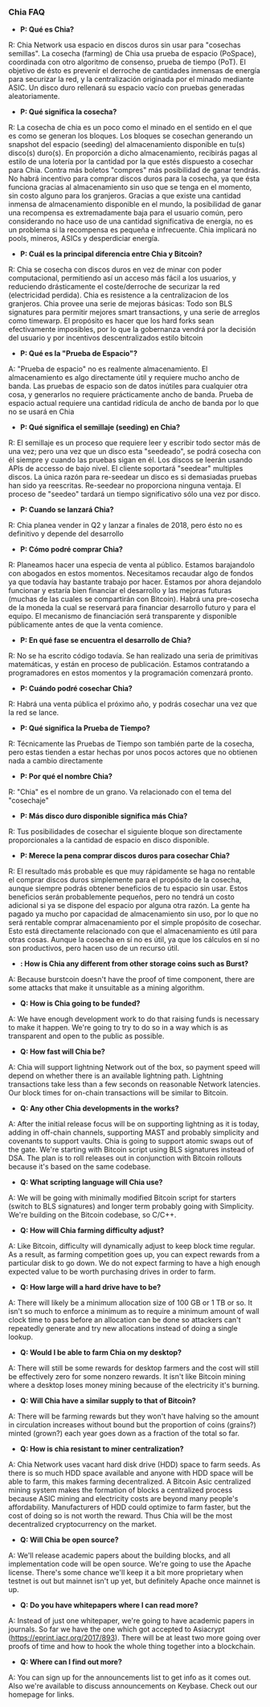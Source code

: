 ### Chia FAQ

+ <b>P: Qué es Chia?</b>

R: Chia Network usa espacio en discos duros sin usar para "cosechas semillas". La cosecha (farming) de Chia usa prueba de espacio (PoSpace), coordinada con otro algoritmo de consenso, prueba de tiempo (PoT). El objetivo de ésto es prevenir el derroche de cantidades inmensas de energía para securizar la red, y la centralización originada por el minado mediante ASIC. Un disco duro rellenará su espacio vacío con pruebas generadas aleatoriamente.


+ <b>P: Qué significa la cosecha?</b>

R: La cosecha de chia es un poco como el minado en el sentido en el que es como se generan los bloques. Los bloques se cosechan generando un snapshot del espacio (seeding) del almacenamiento disponible en tu(s) disco(s) duro(s). En proporción a dicho almacenamiento, recibirás pagas al estilo de una lotería por la cantidad  por la que estés dispuesto a cosechar para Chia. Contra más boletos "compres" más posibilidad de ganar tendrás. No habrá incentivo para comprar discos duros para la cosecha, ya que ésta funciona gracias al almacenamiento sin uso que se tenga en el momento, sin costo alguno para los granjeros. Gracias a que existe una cantidad inmensa de almacenamiento disponible en el mundo, la posibilidad de ganar una recompensa es extremadamente baja para el usuario común, pero considerando no hace uso de una cantidad significativa de energía, no es un problema si la recompensa es pequeña e infrecuente. Chia implicará no pools, mineros, ASICs y desperdiciar energía.

+ <b>P: Cuál es la principal diferencia entre Chia y Bitcoin?</b>

R: Chia se cosecha con discos duros en vez de minar con poder computacional, permitiendo así un acceso más fácil a los usuarios, y reduciendo drásticamente el coste/derroche de securizar la red (electricidad perdida). Chia es resistence a la centralizacion de los granjeros. Chia provee una serie de mejoras básicas: Todo son BLS signatures para permitir mejores smart transactions, y una serie de arreglos como timewarp. El propósito es hacer que los hard forks sean efectivamente imposibles, por lo que la gobernanza vendrá por la decisión del usuario y por incentivos descentralizados estilo bitcoin

+ <b>P: Qué es la "Prueba de Espacio"?</b>

A: "Prueba de espacio" no es realmente almacenamiento. El almacenamiento es algo directamente útil y requiere mucho ancho de banda.
Las pruebas de espacio son de datos inútiles para cualquier otra cosa, y generarlos no requiere prácticamente ancho de banda. Prueba de espacio actual requiere una cantidad ridícula de ancho de banda por lo que no se usará en Chia


+ <b>P: Qué significa el semillaje (seeding) en Chia?</b>

R: El semillaje es un proceso que requiere leer y escribir todo sector más de una vez; pero una vez que un disco esta "seedeado", se podrá cosecha con él siempre y cuando las pruebas sigan en él. Los discos se leerán usando APIs de accesso de bajo nivel. El cliente soportará "seedear" multiples discos. La única razón para re-seedear un disco es si demasiadas pruebas han sido ya reescritas. Re-seedear no proporciona ninguna ventaja. El proceso de "seedeo" tardará un tiempo significativo sólo una vez por disco.


+ <b>P: Cuando se lanzará Chia?</b>

R: Chia planea vender in Q2 y lanzar a finales de 2018, pero ésto no es definitivo y depende del desarrollo


+ <b>P: Cómo podré comprar Chia?</b>

R: Planeamos hacer una especia de venta al público. Estamos barajandolo con abogados en estos momentos. Necesitamos recaudar algo de fondos ya que todavía hay bastante trabajo por hacer. Estamos por ahora dejandolo funcionar y estaría bien financiar el desarrollo y las mejoras futuras (muchas de las cuales se compartirán con Bitcoin). Habrá una pre-cosecha de la moneda la cual se reservará para financiar desarrollo futuro y para el equipo. El mecanismo de financiación será transparente y disponible públicamente antes de que la venta comience.


+ <b>P: En qué fase se encuentra el desarrollo de Chia?</b>

R: No se ha escrito código todavía. Se han realizado una seria de primitivas matemáticas, y están en proceso de publicación. Estamos contratando a programadores en estos momentos y la programación comenzará pronto.

+ <b>P: Cuándo podré cosechar Chia?</b>

R: Habrá una venta pública el próximo año, y podrás cosechar una vez que la red se lance.


+ <b>P: Qué significa la Prueba de Tiempo?</b>

R: Técnicamente las Pruebas de Tiempo son también parte de la cosecha, pero estas tienden a estar hechas por unos pocos actores que no obtienen nada a cambio directamente


+ <b>P: Por qué el nombre Chia?</b>

R: "Chia" es el nombre de un grano. Va relacionado con el tema del "cosechaje"


+ <b>P: Más disco duro disponible significa más Chia?</b>

R: Tus posibilidades de cosechar el siguiente bloque son directamente proporcionales a la cantidad de espacio en disco disponible.

+ <b>P: Merece la pena comprar discos duros para cosechar Chia?</b>

R: El resultado más probable es que muy rápidamente se haga no rentable el comprar discos duros simplemente para el propósito de la cosecha, aunque siempre podrás obtener beneficios de tu espacio sin usar. Estos beneficios serán probablemente pequeños, pero no tendrá un costo adicional si ya se dispone del espacio por alguna otra razón. La gente ha pagado ya mucho por capacidad de almacenamiento sin uso, por lo que no será rentable comprar almacenamiento por el simple propósito de cosechar. Esto está directamente relacionado con que el almacenamiento es útil para otras cosas. Aunque la cosecha en sí no es útil, ya que los cálculos en sí no son productivos, pero hacen uso de un recurso útil.


+ <b>: How is Chia any different from other storage coins such as Burst?</b>

A: Because burstcoin doesn't have the proof of time component, there are some attacks that make it unsuitable as a mining algorithm.



+ <b>Q: How is Chia going to be funded?</b>

A: We have enough development work to do that raising funds is necessary to make it happen. We're going to try to do so in a way which is as transparent and open to the public as possible.



+ <b>Q: How fast will Chia be?</b>

A: Chia will support lightning Network out of the box, so payment speed will depend on whether there is an available lightning path. Lightning transactions take less than a few seconds on reasonable Network latencies. Our block times for on-chain transactions will be similar to Bitcoin.



+ <b>Q: Any other Chia developments in the works?</b>

A: After the initial release focus will be on supporting lightning as it is today, adding in off-chain channels, supporting MAST and probably simplicity and covenants to support vaults. Chia is going to support atomic swaps out of the gate. We're starting with Bitcoin script using BLS signatures instead of DSA. The plan is to roll releases out in conjunction with Bitcoin rollouts because it's based on the same codebase.



+ <b>Q: What scripting language will Chia use?</b>

A: We will be going with minimally modified Bitcoin script for starters (switch to BLS signatures) and longer term probably going with Simplicity. We're building on the Bitcoin codebase, so C/C++.



+ <b>Q: How will Chia farming difficulty adjust?</b>

A: Like Bitcoin, difficulty will dynamically adjust to keep block time regular. As a result, as farming competition goes up, you can expect rewards from a particular disk to go down. We do not expect farming to have a high enough expected value to be worth purchasing drives in order to farm.



+ <b>Q: How large will a hard drive have to be?</b>

A: There will likely be a minimum allocation size of 100 GB or 1 TB or so. It isn't so much to enforce a minimum as to require a minimum amount of wall clock time to pass before an allocation can be done so attackers can't repeatedly generate and try new allocations instead of doing a single lookup.



+ <b>Q: Would I be able to farm Chia on my desktop?</b>

A: There will still be some rewards for desktop farmers and the cost will still be effectively zero for some nonzero rewards. It isn't like Bitcoin mining where a desktop loses money mining because of the electricity it's burning.



+ <b>Q: Will Chia have a similar supply to that of Bitcoin?</b>

A: There will be farming rewards but they won't have halving so the amount in circulation increases without bound but the proportion of coins (grains?) minted (grown?) each year goes down as a fraction of the total so far.



+ <b>Q: How is chia resistant to miner centralization?</b>

A: Chia Network uses vacant hard disk drive (HDD) space to farm seeds. As there is so much HDD space available and anyone with HDD space will be able to farm, this makes farming decentralized. A Bitcoin Asic centralized mining system makes the formation of blocks a centralized process because ASIC mining and electricity costs are beyond many people's affordability. Manufacturers of HDD could optimize to farm faster, but the cost of doing so is not worth the reward. Thus Chia will be the most decentralized cryptocurrency on the market.



+ <b>Q: Will Chia be open source?</b>

A: We'll release academic papers about the building blocks, and all implementation code will be open source. We're going to use the Apache license. There's some chance we'll keep it a bit more proprietary when testnet is out but mainnet isn't up yet, but definitely Apache once mainnet is up.



+ <b>Q: Do you have whitepapers where I can read more?</b>

A: Instead of just one whitepaper, we're going to have academic papers in journals. So far we have the one which got accepted to Asiacrypt (https://eprint.iacr.org/2017/893). There will be at least two more going over proofs of time and how to hook the whole thing together into a blockchain.



+ <b>Q: Where can I find out more?</b>

A: You can sign up for the announcements list to get info as it comes out. Also we're available to discuss announcements on Keybase. Check out our homepage for links.


